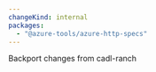 ```yaml
---
changeKind: internal
packages:
  - "@azure-tools/azure-http-specs"
---
```


Backport changes from cadl-ranch